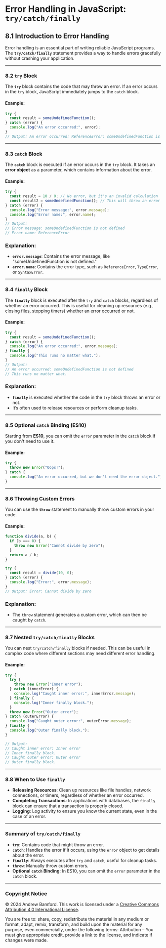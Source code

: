 # Error Handling in JavaScript: `try/catch/finally`

## 8.1 Introduction to Error Handling

Error handling is an essential part of writing reliable JavaScript programs. The **`try/catch/finally`** statement provides a way to handle errors gracefully without crashing your application.

---

### 8.2 `try` Block

The **`try`** block contains the code that may throw an error. If an error occurs in the `try` block, JavaScript immediately jumps to the `catch` block.

#### Example:
```javascript
try {
  const result = someUndefinedFunction();
} catch (error) {
  console.log("An error occurred:", error);
}
// Output: An error occurred: ReferenceError: someUndefinedFunction is not defined
```

---

### 8.3 `catch` Block

The **`catch`** block is executed if an error occurs in the `try` block. It takes an **error object** as a parameter, which contains information about the error.

#### Example:
```javascript
try {
  const result = 10 / 0; // No error, but it's an invalid calculation
  const result2 = someUndefinedFunction(); // This will throw an error
} catch (error) {
  console.log("Error message:", error.message);
  console.log("Error name:", error.name);
}
// Output: 
// Error message: someUndefinedFunction is not defined
// Error name: ReferenceError
```

### Explanation:
- **`error.message`**: Contains the error message, like "someUndefinedFunction is not defined."
- **`error.name`**: Contains the error type, such as `ReferenceError`, `TypeError`, or `SyntaxError`.

---

### 8.4 `finally` Block

The **`finally`** block is executed after the `try` and `catch` blocks, regardless of whether an error occurred. This is useful for cleaning up resources (e.g., closing files, stopping timers) whether an error occurred or not.

#### Example:
```javascript
try {
  const result = someUndefinedFunction();
} catch (error) {
  console.log("An error occurred:", error.message);
} finally {
  console.log("This runs no matter what.");
}
// Output:
// An error occurred: someUndefinedFunction is not defined
// This runs no matter what.
```

### Explanation:
- **`finally`** is executed whether the code in the `try` block throws an error or not.
- It’s often used to release resources or perform cleanup tasks.

---

### 8.5 Optional `catch` Binding (ES10)

Starting from **ES10**, you can omit the `error` parameter in the `catch` block if you don't need to use it.

#### Example:
```javascript
try {
  throw new Error("Oops!");
} catch {
  console.log("An error occurred, but we don't need the error object.");
}
```

---

### 8.6 Throwing Custom Errors

You can use the **`throw`** statement to manually throw custom errors in your code.

#### Example:
```javascript
function divide(a, b) {
  if (b === 0) {
    throw new Error("Cannot divide by zero");
  }
  return a / b;
}

try {
  const result = divide(10, 0);
} catch (error) {
  console.log("Error:", error.message);
}
// Output: Error: Cannot divide by zero
```

### Explanation:
- The `throw` statement generates a custom error, which can then be caught by `catch`.

---

### 8.7 Nested `try/catch/finally` Blocks

You can nest `try/catch/finally` blocks if needed. This can be useful in complex code where different sections may need different error handling.

#### Example:
```javascript
try {
  try {
    throw new Error("Inner error");
  } catch (innerError) {
    console.log("Caught inner error:", innerError.message);
  } finally {
    console.log("Inner finally block.");
  }
  throw new Error("Outer error");
} catch (outerError) {
  console.log("Caught outer error:", outerError.message);
} finally {
  console.log("Outer finally block.");
}

// Output:
// Caught inner error: Inner error
// Inner finally block.
// Caught outer error: Outer error
// Outer finally block.
```

---

### 8.8 When to Use `finally`

- **Releasing Resources**: Clean up resources like file handles, network connections, or timers, regardless of whether an error occurred.
- **Completing Transactions**: In applications with databases, the `finally` block can ensure that a transaction is properly closed.
- **Logging**: Log activity to ensure you know the current state, even in the case of an error.

---

### Summary of `try/catch/finally`

- **`try`**: Contains code that might throw an error.
- **`catch`**: Handles the error if it occurs, using the `error` object to get details about the error.
- **`finally`**: Always executes after `try` and `catch`, useful for cleanup tasks.
- **`throw`**: Manually throw custom errors.
- **Optional `catch` Binding**: In ES10, you can omit the `error` parameter in the `catch` block.

---

### Copyright Notice
© 2024 Andrew Bamford. This work is licensed under a [Creative Commons Attribution 4.0 International License](https://creativecommons.org/licenses/by/4.0/).

You are free to: share, copy, redistribute the material in any medium or format, adapt, remix, transform, and build upon the material for any purpose, even commercially, under the following terms: Attribution – You must give appropriate credit, provide a link to the license, and indicate if changes were made.
